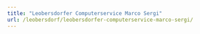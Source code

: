 ```yaml
---
title: "Leobersdorfer Computerservice Marco Sergi"
url: /leobersdorf/leobersdorfer-computerservice-marco-sergi/
---
```


